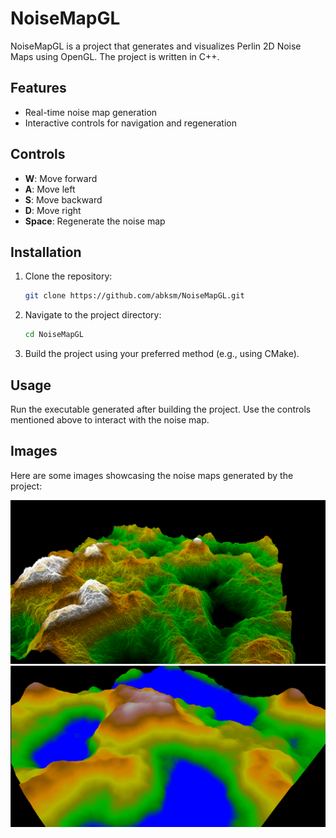 # NoiseMapGL

NoiseMapGL is a project that generates and visualizes Perlin 2D Noise Maps using OpenGL. The project is written in C++.

## Features

- Real-time noise map generation
- Interactive controls for navigation and regeneration

## Controls

- **W**: Move forward
- **A**: Move left
- **S**: Move backward
- **D**: Move right
- **Space**: Regenerate the noise map

## Installation

1. Clone the repository:
    ```sh
    git clone https://github.com/abksm/NoiseMapGL.git
    ```
2. Navigate to the project directory:
    ```sh
    cd NoiseMapGL
    ```
3. Build the project using your preferred method (e.g., using CMake).

## Usage

Run the executable generated after building the project. Use the controls mentioned above to interact with the noise map.

## Images

Here are some images showcasing the noise maps generated by the project:

![Noise Map Example 1](wireframe.png)
![Noise Map Example 2](fill.PNG)
